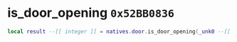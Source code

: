 # is_door_opening `0x52BB0836`

```lua
local result --[[ integer ]] = natives.door.is_door_opening(_unk0 --[[ integer ]])
```